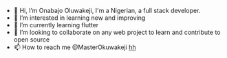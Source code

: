 - 👋 Hi, I’m Onabajo Oluwakeji, I'm a Nigerian, a full stack developer.
- 👀 I’m interested in learning new and improving
- 🌱 I’m currently learning flutter
- 💞️ I’m looking to collaborate on any web project to learn and contribute to open source
- 📫 How to reach me @MasterOkuwakeji <a href="">hh</a>

<!---
OnabajoOluwakeji/OnabajoOluwakeji is a ✨ special ✨ repository because its `README.md` (this file) appears on your GitHub profile.
You can click the Preview link to take a look at your changes.
--->
